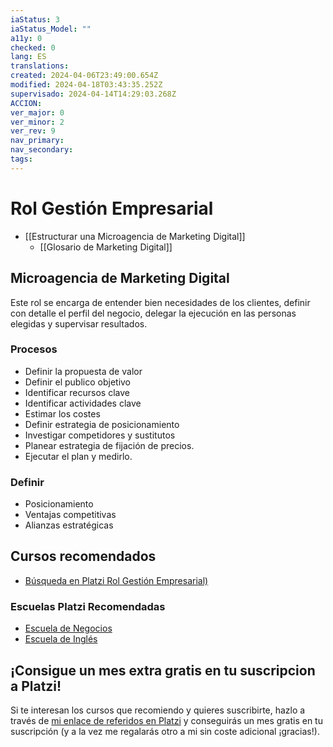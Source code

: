 ```yaml
---
iaStatus: 3
iaStatus_Model: ""
a11y: 0
checked: 0
lang: ES
translations: 
created: 2024-04-06T23:49:00.654Z
modified: 2024-04-18T03:43:35.252Z
supervisado: 2024-04-14T14:29:03.268Z
ACCION: 
ver_major: 0
ver_minor: 2
ver_rev: 9
nav_primary: 
nav_secondary: 
tags:
---
```

# Rol Gestión Empresarial

* [[Estructurar una Microagencia de Marketing Digital]] 
	* [[Glosario de Marketing Digital]]

## Microagencia de Marketing Digital

Este rol se encarga de entender bien necesidades de los clientes, definir con detalle el perfil del negocio, delegar la ejecución en las personas elegidas y supervisar resultados.

### Procesos 

* Definir la propuesta de valor
* Definir el publico objetivo
* Identificar recursos clave
* Identificar actividades clave
* Estimar los costes
* Definir estrategia de posicionamiento
* Investigar competidores y sustitutos
* Planear estrategia de fijación de precios.
* Ejecutar el plan y medirlo.

### Definir

* Posicionamiento
* Ventajas competitivas
* Alianzas estratégicas

## Cursos recomendados

* [Búsqueda en Platzi Rol Gestión Empresarial)](https://platzi.com/buscar/?search=Gesti%C3%B3n%20Empresarial)

 ### Escuelas Platzi Recomendadas

* [Escuela de Negocios](https://platzi.com/escuela/negocios/)
* [Escuela de Inglés](https://platzi.com/escuela/ingles/)

## ¡Consigue un mes extra gratis en tu suscripcion a Platzi!

Si te interesan los cursos que recomiendo y quieres suscribirte, hazlo a través de [mi enlace de referidos en Platzi](https://platzi.com/r/metsuke) y conseguirás un mes gratis en tu suscripción (y a la vez me regalarás otro a mi sin coste adicional ¡gracias!).